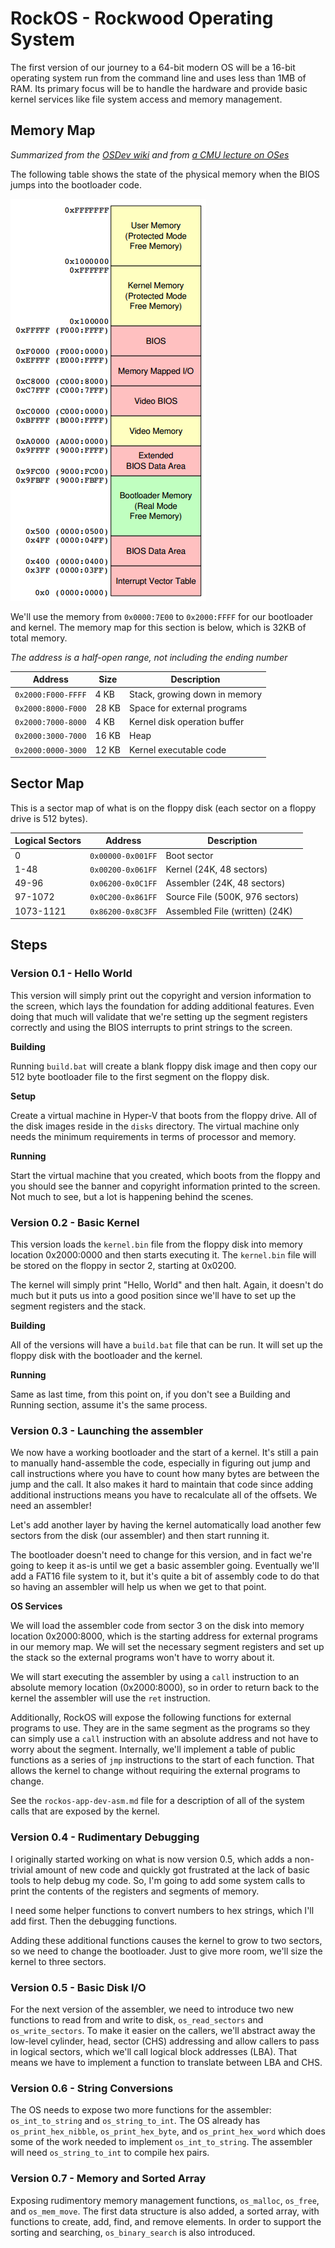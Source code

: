 # RockOS - Rockwood Operating System

The first version of our journey to a 64-bit modern OS will be a 16-bit
operating system run from the command line and uses less than 1MB of RAM. Its
primary focus will be to handle the hardware and provide basic kernel services
like file system access and memory management.

## Memory Map

_Summarized from the [OSDev wiki](http://wiki.osdev.org/Memory_Map_%28x86%29)
and from [a CMU lecture on OSes](http://www.cs.cmu.edu/~410-s07/p4/p4-boot.pdf)_

The following table shows the state of the physical memory when the BIOS jumps
into the bootloader code.

![Memory map](rockos-memory-map.png "Memory map")

We'll use the memory from `0x0000:7E00` to `0x2000:FFFF` for our bootloader and
kernel. The memory map for this section is below, which is 32KB of total memory.

_The address is a half-open range, not including the ending number_

| Address            | Size  | Description                   |
| ------------------ | ----- | ----------------------------- |
| `0x2000:F000-FFFF` | 4 KB  | Stack, growing down in memory |
| `0x2000:8000-F000` | 28 KB | Space for external programs   |
| `0x2000:7000-8000` | 4 KB  | Kernel disk operation buffer  |
| `0x2000:3000-7000` | 16 KB | Heap                          |
| `0x2000:0000-3000` | 12 KB | Kernel executable code        |

## Sector Map

This is a sector map of what is on the floppy disk (each sector on a floppy
drive is 512 bytes).

| Logical Sectors | Address           | Description                     |
| --------------- | ----------------- | ------------------------------- |
| 0               | `0x00000-0x001FF` | Boot sector                     |
| 1-48            | `0x00200-0x061FF` | Kernel (24K, 48 sectors)        |
| 49-96           | `0x06200-0x0C1FF` | Assembler (24K, 48 sectors)     |
| 97-1072         | `0x0C200-0x861FF` | Source File (500K, 976 sectors) |
| 1073-1121       | `0x86200-0x8C3FF` | Assembled File (written) (24K)  |

## Steps

### Version 0.1 - Hello World

This version will simply print out the copyright and version information to the
screen, which lays the foundation for adding additional features. Even doing
that much will validate that we're setting up the segment registers correctly
and using the BIOS interrupts to print strings to the screen.

**Building**

Running `build.bat` will create a blank floppy disk image and then copy our 512
byte bootloader file to the first segment on the floppy disk.

**Setup**

Create a virtual machine in Hyper-V that boots from the floppy drive. All of the
disk images reside in the `disks` directory. The virtual machine only needs the
minimum requirements in terms of processor and memory.

**Running**

Start the virtual machine that you created, which boots from the floppy and you
should see the banner and copyright information printed to the screen. Not much
to see, but a lot is happening behind the scenes.

### Version 0.2 - Basic Kernel

This version loads the `kernel.bin` file from the floppy disk into memory
location 0x2000:0000 and then starts executing it. The `kernel.bin` file will be
stored on the floppy in sector 2, starting at 0x0200.

The kernel will simply print "Hello, World" and then halt. Again, it doesn't do
much but it puts us into a good position since we'll have to set up the segment
registers and the stack.

**Building**

All of the versions will have a `build.bat` file that can be run. It will set up
the floppy disk with the bootloader and the kernel.

**Running**

Same as last time, from this point on, if you don't see a Building and Running
section, assume it's the same process.

### Version 0.3 - Launching the assembler

We now have a working bootloader and the start of a kernel. It's still a pain to
manually hand-assemble the code, especially in figuring out jump and call
instructions where you have to count how many bytes are between the jump and the
call. It also makes it hard to maintain that code since adding additional
instructions means you have to recalculate all of the offsets. We need an
assembler!

Let's add another layer by having the kernel automatically load another few
sectors from the disk (our assembler) and then start running it.

The bootloader doesn't need to change for this version, and in fact we're going
to keep it as-is until we get a basic assembler going. Eventually we'll add a
FAT16 file system to it, but it's quite a bit of assembly code to do that so
having an assembler will help us when we get to that point.

**OS Services**

We will load the assembler code from sector 3 on the disk into memory location
0x2000:8000, which is the starting address for external programs in our memory
map. We will set the necessary segment registers and set up the stack so the
external programs won't have to worry about it.

We will start executing the assembler by using a `call` instruction to an
absolute memory location (0x2000:8000), so in order to return back to the kernel
the assembler will use the `ret` instruction.

Additionally, RockOS will expose the following functions for external programs
to use. They are in the same segment as the programs so they can simply use a
`call` instruction with an absolute address and not have to worry about the
segment. Internally, we'll implement a table of public functions as a series of
`jmp` instructions to the start of each function. That allows the kernel to
change without requiring the external programs to change.

See the `rockos-app-dev-asm.md` file for a description of all of the system
calls that are exposed by the kernel.

### Version 0.4 - Rudimentary Debugging

I originally started working on what is now version 0.5, which adds a
non-trivial amount of new code and quickly got frustrated at the lack of basic
tools to help debug my code. So, I'm going to add some system calls to print the
contents of the registers and segments of memory.

I need some helper functions to convert numbers to hex strings, which I'll add
first. Then the debugging functions.

Adding these additional functions causes the kernel to grow to two sectors, so
we need to change the bootloader. Just to give more room, we'll size the kernel
to three sectors.

### Version 0.5 - Basic Disk I/O

For the next version of the assembler, we need to introduce two new functions to
read from and write to disk, `os_read_sectors` and `os_write_sectors`. To make
it easier on the callers, we'll abstract away the low-level cylinder, head,
sector (CHS) addressing and allow callers to pass in logical sectors, which
we'll call logical block addresses (LBA). That means we have to implement a
function to translate between LBA and CHS.

### Version 0.6 - String Conversions

The OS needs to expose two more functions for the assembler: `os_int_to_string`
and `os_string_to_int`. The OS already has `os_print_hex_nibble`,
`os_print_hex_byte`, and `os_print_hex_word` which does some of the work needed
to implement `os_int_to_string`. The assembler will need `os_string_to_int` to
compile hex pairs.

### Version 0.7 - Memory and Sorted Array

Exposing rudimentory memory management functions, `os_malloc`, `os_free`, and
`os_mem_move`. The first data structure is also added, a sorted array, with
functions to create, add, find, and remove elements. In order to support the
sorting and searching, `os_binary_search` is also introduced.
